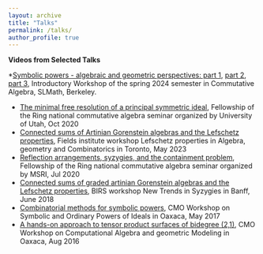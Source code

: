 ```yaml
---
layout: archive
title: "Talks"
permalink: /talks/
author_profile: true
---
```


**Videos from Selected Talks**

*[Symbolic powers - algebraic and geometric perspectives: part 1](https://www.slmath.org/workshops/1053/schedules/34839), [part 2](https://www.slmath.org/workshops/1053/schedules/34840), [part 3](https://www.slmath.org/workshops/1053/schedules/34842), Introductory Workshop of the  spring 2024 semester in Commutative Algebra, SLMath, Berkeley. 
* [The minimal free resolution of a principal symmetric ideal](https://mediaspace.utah.edu/media/t/1_ou5e80it), Fellowship of the Ring national commutative algebra seminar organized by University of Utah, Oct 2020
* [Connected sums of Artinian Gorenstein algebras and the Lefschetz properties](http://www.birs.ca/events/2018/5-day-workshops/18w5133/videos/watch/201806281730-Seceleanu.html), Fields institute workshop Lefschetz properties in Algebra, geometry and Combinatorics in Toronto, May 2023
* [Reflection arrangements, syzygies, and the containment problem](https://www.msri.org/seminars/25088), Fellowship of the Ring national commutative algebra seminar organized by MSRI, Jul 2020
* [Connected sums of graded artinian Gorenstein algebras and the Lefschetz properties](http://www.birs.ca/events/2018/5-day-workshops/18w5133/videos/watch/201806281730-Seceleanu.html), BIRS workshop New Trends in Syzygies in Banff, June 2018
* [Combinatorial methods for symbolic powers](https://www.birs.ca/events/2017/5-day-workshops/17w5027/videos/watch/201705161102-Seceleanu.html), CMO Workshop on Symbolic and Ordinary Powers of Ideals in Oaxaca, May 2017
* [A hands-on approach to tensor product surfaces of bidegree (2,1)](http://www.birs.ca/events/2016/5-day-workshops/16w5115/videos/watch/201608091431-Seceleanu.html), CMO Workshop on Computational Algebra and geometric Modeling in Oaxaca, Aug 2016